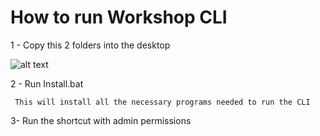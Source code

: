 # How to run Workshop CLI

1 - Copy this 2 folders into the desktop

![alt text](./Resources/image.png)

2 - Run Install.bat
    
     This will install all the necessary programs needed to run the CLI

3- Run the shortcut with admin permissions
